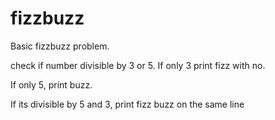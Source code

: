 # fizzbuzz
Basic fizzbuzz problem.

check if number divisible by 3 or 5. If only 3 print fizz with no. 

If only 5, print buzz.

If its divisible by 5 and 3, print fizz buzz on the same line

